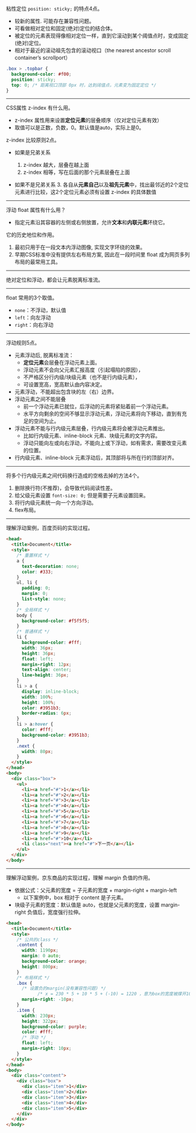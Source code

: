 粘性定位 `position: sticky;` 的特点4点。

- 较新的属性. 可能存在兼容性问题。
- 可看做相对定位和固定(绝对)定位的结合体。
- 被定位的元素表现得像相对定位一样，直到它滚动到某个阈值点时，变成固定(绝对)定位。
- 相对于最近的滚动祖先包含的滚动视口（the nearest ancestor scroll container’s scrollport）

```css
.box > .topbar {
  background-color: #f00;
  position: sticky;
  top: 0; /* 距离视口顶部 0px 时，达到阔值点，元素变为固定定位 */
}
```
-----

CSS属性 z-index 有什么用。

- z-index 属性用来设置**定位元素**的层叠顺序（仅对定位元素有效）
- 取值可以是正数，负数，0。默认值是auto，实际上是0。

z-index 比较原则2点。

- 如果是兄弟关系
	1. z-index 越大，层叠在越上面
	2. z-index 相等，写在后面的那个元素层叠在上面

- 如果不是兄弟关系
	3. 各自从**元素自己**以及**祖先元素**中，找出最邻近的2个定位元素进行比较，这2个定位元素必须有设置 z-index 的具体数值

-----

浮动 float 属性有什么用？

- 指定元素沿其容器的左侧或右侧放置，允许**文本**和**内联元素**环绕它。

它的历史地位和作用。

1. 最初只用于在一段文本内浮动图像, 实现文字环绕的效果。
2. 早期CSS标准中没有提供左右布局方案, 因此在一段时间里 float 成为网页多列布局的最常用工具。

-----

绝对定位和浮动，都会让元素脱离标准流。

-----

float 常用的3个取值。

- `none`：不浮动，默认值
- `left`：向左浮动
- `right`：向右浮动

-----

浮动规则5点。
- 元素浮动后, 脱离标准流：
	- **定位元素**会层叠在浮动元素上面。
	- 浮动元素不会向父元素汇报高度（引起塌陷的原因），
	- 不严格区分行内级/块级元素（也不是行内级元素），
	- 可设置宽高，宽高默认由内容决定。
- 元素浮动，不能超出包含块的左（右）边界。
- 浮动元素之间不能层叠
	- 前一个浮动元素已就位，后浮动的元素将紧贴着前一个浮动元素。
	- 水平方向剩余的空间不够显示浮动元素，浮动元素将向下移动，直到有充足的空间为止。
- 浮动元素不能与行内级元素层叠，行内级元素将会被浮动元素推出。
	- 比如行内级元素、inline-block 元素、块级元素的文字内容。
	- 浮动只能向左或向右浮动，不能向上或下浮动，如有需求，需要改变元素的位置。
- 行内级元素、inline-block 元素浮动后，其顶部将与所在行的顶部对齐。

-----

将多个行内级元素之间代码换行造成的空格去掉的方法4个。

1. 删除换行符(不推荐)，会导致代码阅读性差。
2. 给父级元素设置 `font-size: 0;` 但是需要子元素设置回来。
3. 将行内级元素统一向一个方向浮动。
4. flex布局。

-----

理解浮动案例，百度页码的实现过程。

```html
<head>
  <title>Document</title>
  <style>
    /* 重置样式 */
    a {
      text-decoration: none;
      color: #333;
    }
    ul, li {
      padding: 0;
      margin: 0;
      list-style: none;
    }
    /* 全局样式 */
    body {
      background-color: #f5f5f5;
    }
    /* 普通样式 */
    li {
      background-color: #fff;
      width: 36px;
      height: 36px;
      float: left;
      margin-right: 12px;
      text-align: center;
      line-height: 36px;
    }
    li > a {
      display: inline-block;
      width: 100%;
      height: 100%;
      color: #3951b3;
      border-radius: 6px;
    }
    li > a:hover {
      color: #fff;
      background-color: #3951b3;
    }
    .next {
      width: 80px;
    }
  </style>
</head>
<body>
  <div class="box">
    <ul>
      <li><a href="#">1</a></li>
      <li><a href="#">2</a></li>
      <li><a href="#">3</a></li>
      <li><a href="#">4</a></li>
      <li><a href="#">5</a></li>
      <li><a href="#">6</a></li>
      <li><a href="#">7</a></li>
      <li><a href="#">8</a></li>
      <li><a href="#">9</a></li>
      <li><a href="#">10</a></li>
      <li class="next"><a href="#">下一页</a></li>
    </ul>
  </div>
</body>
```

-----

理解浮动案例，京东商品的实现过程，理解 margin 负值的作用。

- 依据公式：父元素的宽度 = 子元素的宽度 + margin-right + margin-left
  - 以下案例中，box 相对于 content 是子元素。
- 块级子元素的宽度：默认值是 auto，也就是父元素的宽度，设置 margin-right 负值后，宽度强行拉伸。

```html
<head>
  <title>Document</title>
  <style>
    /* 公共的class */
    .content {
      width: 1190px;
      margin: 0 auto;
      background-color: orange;
      height: 800px;
    }
    /* 布局样式 */
    .box {
      /* 设置负的margin(没有兼容性问题) */
			/* x = 230 * 5 + 10 * 5 + (-10) = 1220 ，意为box的宽度被撑开10px后成为1220px */
      margin-right: -10px;
    }
    .item {
      width: 230px;
      height: 322px;
      background-color: purple;
      color: #fff;
      /* 浮动 */
      float: left;
      margin-right: 10px;
    }
  </style>
</head>
<body>
  <div class="content">
    <div class="box">
      <div class="item">1</div>
      <div class="item">2</div>
      <div class="item">3</div>
      <div class="item">4</div>
      <div class="item">5</div>
    </div>
  </div>
</body>
```

